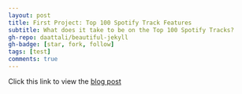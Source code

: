 ```yaml
---
layout: post
title: First Project: Top 100 Spotify Track Features
subtitle: What does it take to be on the Top 100 Spotify Tracks?
gh-repo: daattali/beautiful-jekyll
gh-badge: [star, fork, follow]
tags: [test]
comments: true
---
```


Click this link to view the [blog post](https://medium.com/@markrmorelos/top-100-spotify-track-features-485c86f6e9ad)

